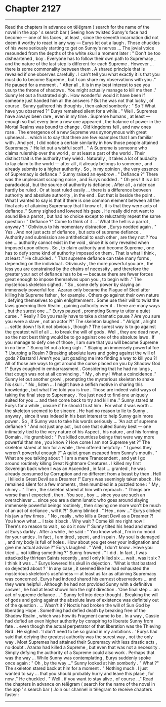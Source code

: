 
# Chapter 2127


---

Read the chapters in advance on tëlëgram ( search for the name of the novel in the app ’ s search bar )
Seeing how twisted Sunny's face had become — one of his faces , at least , since the seventh incarnation did not deem it worthy to react in any way — Eurys let out a laugh .
Those chuckles of his were seriously starting to get on Sunny's nerves ...
The jovial voice resounded from the depths of the white skull a moment later :
" Don't be too disheartened , boy . Everyone has to follow their own path to Supremacy , and the nature of the last step is different for each Supreme . However … there is some commonality between them . A shared principle that is revealed if one observes carefully . I can't tell you what exactly it is that you must do to become Supreme , but I can share my observations with you ."
He paused for a moment .
" After all , it is in my best interest to see you usurp the throne of shadows . You might actually manage to kill me then ."
Sunny let out a frustrated sigh .
How wonderful would it have been if someone just handed him all the answers ? But he was not that lucky , of course .
Sunny gathered his thoughts , then asked somberly :
" So ? What have you observed ?"
Eurys remained silent for a while .
" Well . Supremes have always been rare , even in my time . Supreme humans , at least — enough so that every time a new one appeared , the balance of power in the Mortal Realms was bound to change . Old kingdoms fell , and new ones rose . The emergence of a new Supreme was synonymous with great upheaval … which is to say that there are few examples that I am familiar with . And yet , I did notice a certain similarity in how those people attained Supremacy ."
He let out a wistful scoff .
" A Supreme is someone who claims rulership over the world , or at least a part of the world . Their distinct trait is the authority they wield . Naturally , it takes a lot of audacity to lay claim to the world — after all , it already belongs to someone , and already submits to a higher authority . So , in my opinion , the very essence of Supremacy is defiance ."
Sunny raised an eyebrow .
" Defiance ?"
There was the unpleasant scraping noise , and Eurys nodded .
" Oh yes ! It is a bit paradoxical , but the source of authority is defiance . After all , a ruler can hardly be ruled . Or at least ruled easily … there is a difference between authority and absolute authority , in the end . But that is beside the point . What I wanted to say is that if there is one common element between all the final acts of attaining Supremacy that I know of , it is that they were acts of defiance ."
Sunny sighed and lowered his gaze .
He really did not want to sound like a parrot , but had no choice except to reluctantly repeat the same question :
" Defiance ?"
Come to think of it …
'What the hell is a parrot , anyway ? '
Oblivious to his momentary distraction , Eurys nodded again .
" Yes . And not just acts of defiance , but acts of supreme defiance . Authority and submission are antithetical to each other , are they not ? You see … authority cannot exist in the void , since it is only revealed when imposed upon others . So , to claim authority and become Supreme , one has to defy some kind of authority imposed on them . That is what I think , at least ."
He chuckled .
" That supreme defiance can take many forms , depending on the individual . Obviously , the more powerful you are , the less you are constrained by the chains of necessity , and therefore the greater your act of defiance has to be — because there are fewer forces great enough to impose themselves upon you , to begin with ."
The mysterious skeleton sighed .
" So , some defy power by slaying an immensely powerful foe . Azarax only became the Plague of Steel after killing his Supreme father , for example . Others go against their own nature , defying themselves to gain enlightenment . Some use their will to twist the laws governing their Realm , gaining authority over it . There are many ways , but the surest one …"
Eurys paused , prompting Sunny to utter a quiet curse .
" Really ? Do you really have to take a dramatic pause ? Are you sure you were a slave , not an actor ?!"
The skeleton laughed .
" Alright , alright … settle down ! Is it not obvious , though ? The surest way is to go against the greatest will of all … to break the will of gods . Well , they are dead now , so the next best thing would be to go against one of the absolute laws . If you manage to defy one of those , I am sure that you will become Supreme in no time ."
Sunny let out a long sigh .
" Slaying an immensely powerful foe ? Usurping a Realm ? Breaking absolute laws and going against the will of gods ? Bastard ! Aren't you just goading me into finding a way to kill you ?! All of those are ways to get around the curse placed on you by Shadow God !"
Eurys coughed in embarrassment .
Considering that he had no lungs , that cough was not at all convincing .
" My , oh my ! What a coincidence ."
Sunny let out another growl , prompting the mysterious skeleton to shake his skull .
" No , listen … I might have a selfish motive in sharing this knowledge , but what I've told you is true . Those are indeed valid ways of taking the final step to Supremacy . You just need to find one uniquely suited for you … and then come back to try and kill me ."
Sunny stared at Eurys for a while , unsure if he should trust him .
For what it was worth … the skeleton seemed to be sincere . He had no reason to lie to Sunny , anyway , since it was indeed in his best interest to help Sunny gain more power .
So , if Sunny was to take his words seriously …
'An act of supreme defiance ? '
And not just any act , but one that suited Sunny best — one intimately tied to the very nature of his Aspect , his nature , and his forming Domain .
He grumbled :
" I've killed countless beings that were way more powerful than me , you know ? How come I am not Supreme yet ?"
The skeleton stared at him for a while , then offered helpfully :
" I guess they weren't powerful enough ?"
A quiet groan escaped from Sunny's mouth .
" What are you talking about ? I am a mere Transcendent , and yet I go around routinely killing Great Nightmare Creatures . I killed my first Sovereign back when I was an Ascended , in fact … granted , he was already consumed by Corruption and no different from a beast by then . Hell , I killed a Great Devil as a Dreamer !"
Eurys was seemingly taken aback .
He remained silent for a few moments , then mumbled in a puzzled tone :
" My , oh my …"
Then , the skeleton stared at him with reproach .
" Things are worse than I expected , then . You see , boy … since you are such an overachiever … since you are a damn lunatic who goes around slaying immensely powerful beings routinely , then slaying one more won't be much of an act of defiance , will it ?!"
Sunny blinked .
" Hey , now …"
Eurys clicked his jaw a few times .
" No , really , who kills a Great Devil as a Dreamer ?! You know what … I take it back . Why wait ? Come kill me right now ! There's no reason to wait , so do it now !"
Sunny tilted his head and stared at Eurys darkly . After a while , he said :
" You know what , I'm in no mood for your antics . In fact , I am tired , spent , and in pain . My soul is damaged , and my body is full of holes . How about you get over your indignation and give me actual advice ?"
Eurys laughed .
" Well , I don't know . Have you tried … not killing something ?"
Sunny frowned .
" I did . In fact , I was attacked by thirteen Saints recently , and I only killed six ... wait , was it six ? I think it was ..."
Eurys lowered his skull in dejection .
'What is that bastard so dejected about ? '
In any case , it seemed like he had exhausted the mysterious skeleton's usefulness — at least as far as attaining Supremacy was concerned .
Eurys had indeed shared his earnest observations … and they were helpful .
Although he had not provided Sunny with a definitive answer , he had at least shown him the right direction .
'One final step … an act of supreme defiance … '
Sunny fell into deep thought .
Breaking the will of gods and going against the absolute laws of existence was definitely out of the question .
… Wasn't it ?
Noctis had broken the will of Sun God by liberating Hope .
Something had defied death by breaking free of the Shadow Realm , which was how its Fragment came to be .
In a way , Cassie had defied an even higher authority by conspiring to liberate Sunny from fate … even though the actual perpetrator of that liberation was the Thieving Bird .
He sighed .
'I don't need to be so grand in my ambitions . '
Eurys had said that defying the greatest authority was the surest way , not the only way .
Most Supremes had attained their Supremacy with less drastic acts , no doubt . Azarax had killed a Supreme , but even that was not a necessity .
Simply defying the authority of a Supreme could also work .
Perhaps that was the way …
While Sunny was contemplating , Eurys suddenly spoke once again :
" Oh , by the way …"
Sunny looked at him somberly .
" What ?"
The skeleton stared back at him for a moment .
" Nothing much . I just wanted to say ... that you should probably hurry and leave this place , for now ."
He chuckled .
" Well , if you want to stay alive , of course …"
Read the chapters in advance on tëlëgram ( search for the name of the novel in the app ’ s search bar )
Join our channel in tëlëgram to receive chapters faster :

---

